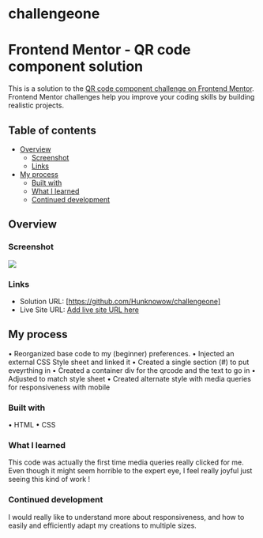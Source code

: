# challengeone

# Frontend Mentor - QR code component solution

This is a solution to the [QR code component challenge on Frontend Mentor](https://www.frontendmentor.io/challenges/qr-code-component-iux_sIO_H). Frontend Mentor challenges help you improve your coding skills by building realistic projects. 

## Table of contents

- [Overview](#overview)
  - [Screenshot](#screenshot)
  - [Links](#links)
- [My process](#my-process)
  - [Built with](#built-with)
  - [What I learned](#what-i-learned)
  - [Continued development](#continued-development)

## Overview

### Screenshot

![](./images/screenshot.jpg)

### Links

- Solution URL: [https://github.com/Hunknowow/challengeone]
- Live Site URL: [Add live site URL here](https://your-live-site-url.com)

## My process

• Reorganized base code to my (beginner) preferences.
• Injected an external CSS Style sheet and linked it
• Created a single section (#) to put eveyrthing in
• Created a container div for the qrcode and the text to go in
• Adjusted to match style sheet
• Created alternate style with media queries for responsiveness with mobile


### Built with

• HTML
• CSS

### What I learned

This code was actually the first time media queries really clicked for me.
Even though it might seem horrible to the expert eye, I feel really joyful just seeing this kind of work !

### Continued development

I would really like to understand more about responsiveness, and how to easily and efficiently adapt my creations to multiple sizes.
